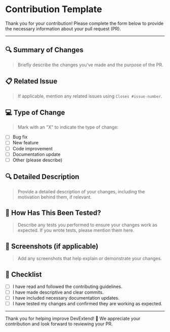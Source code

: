# Contribution Template

Thank you for your contribution! Please complete the form below to provide the necessary information about your pull request (PR).

---

## 🔍 Summary of Changes

> Briefly describe the changes you’ve made and the purpose of the PR.

## 📋 Related Issue

> If applicable, mention any related issues using `Closes #issue-number`.

## 💻 Type of Change

> Mark with an "X" to indicate the type of change:

- [ ] Bug fix
- [ ] New feature
- [ ] Code improvement
- [ ] Documentation update
- [ ] Other (please describe)

## 🔍 Detailed Description

> Provide a detailed description of your changes, including the motivation behind them, if relevant.

## 🧪 How Has This Been Tested?

> Describe any tests you performed to ensure your changes work as expected. If you wrote tests, please mention them here.

## 📸 Screenshots (if applicable)

> Add any screenshots that help explain or demonstrate your changes.

## 🚨 Checklist

- [ ] I have read and followed the contributing guidelines.
- [ ] I have made descriptive and clear commits.
- [ ] I have included necessary documentation updates.
- [ ] I have tested my changes and confirmed they are working as expected.

---

Thank you for helping improve DevExtend! 🎉 We appreciate your contribution and look forward to reviewing your PR.

